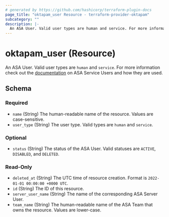 ```yaml
---
# generated by https://github.com/hashicorp/terraform-plugin-docs
page_title: "oktapam_user Resource - terraform-provider-oktapam"
subcategory: ""
description: |-
  An ASA User. Valid user types are human and service. For more information check out the documentation https://help.okta.com/asa/en-us/Content/Topics/Adv_Server_Access/docs/service-users.htm on ASA Service Users and how they are used.
---
```


# oktapam_user (Resource)

An ASA User. Valid user types are `human` and `service`. For more information check out the [documentation](https://help.okta.com/asa/en-us/Content/Topics/Adv_Server_Access/docs/service-users.htm) on ASA Service Users and how they are used.



<!-- schema generated by tfplugindocs -->
## Schema

### Required

- `name` (String) The human-readable name of the resource. Values are case-sensitive.
- `user_type` (String) The user type. Valid types are `human` and `service`.

### Optional

- `status` (String) The status of the ASA User. Valid statuses are `ACTIVE`, `DISABLED`, and `DELETED`.

### Read-Only

- `deleted_at` (String) The UTC time of resource creation. Format is `2022-01-01 00:00:00 +0000 UTC`.
- `id` (String) The ID of this resource.
- `server_user_name` (String) The name of the corresponding ASA Server User.
- `team_name` (String) The human-readable name of the ASA Team that owns the resource. Values are lower-case.


